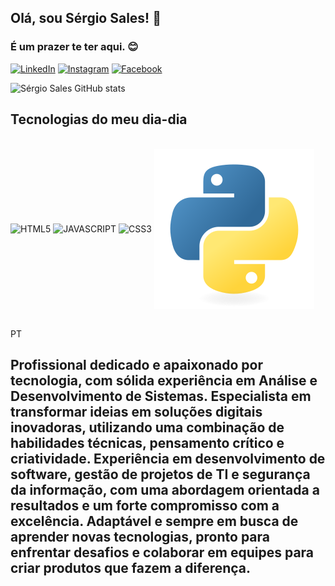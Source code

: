 

## Olá, sou Sérgio Sales! 👋
### É um prazer te ter aqui. 😊


[![LinkedIn](https://img.shields.io/badge/LinkedIn-0077B5?style=for-the-badge&logo=linkedin&logoColor=white)](https://www.linkedin.com/in/s%C3%A9rgio-sales-635a29229/)
[![Instagram](https://img.shields.io/badge/Instagram-E4405F?style=for-the-badge&logo=instagram&logoColor=white)](https://www.instagram.com/salesjr21/)
[![Facebook](https://img.shields.io/badge/Facebook-1877F2?style=for-the-badge&logo=facebook&logoColor=white)](https://www.facebook.com/salesjr2014)


![Sérgio Sales GitHub stats](https://github-readme-stats.vercel.app/api?username=SALESJR21&show_icons=true&theme=gruvbox)

## Tecnologias do meu dia-dia


<div style="display: inline_block"><br/>

<img align="center" alt="HTML5" src="https://img.shields.io/badge/HTML-239120?style=for-the-badge&logo=html5&logoColor=white"/>
<img align="center" alt="JAVASCRIPT" src="https://img.shields.io/badge/JavaScript-F7DF1E?style=for-the-badge&logo=javascript&logoColor=black"/>
<img align="center" alt="CSS3" src="https://img.shields.io/badge/CSS3-1572B6?style=for-the-badge&logo=css3&logoColor=white"/>
<img align="center" alt="Python" src="https://raw.githubusercontent.com/devicons/devicon/master/icons/python/python-original.svg"/>

</div><br/>

PT

## Profissional dedicado e apaixonado por tecnologia, com sólida experiência em Análise e Desenvolvimento de Sistemas. Especialista em transformar ideias em soluções digitais inovadoras, utilizando uma combinação de habilidades técnicas, pensamento crítico e criatividade. Experiência em desenvolvimento de software, gestão de projetos de TI e segurança da informação, com uma abordagem orientada a resultados e um forte compromisso com a excelência. Adaptável e sempre em busca de aprender novas tecnologias, pronto para enfrentar desafios e colaborar em equipes para criar produtos que fazem a diferença.
